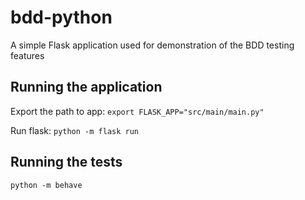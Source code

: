 # bdd-python
A simple Flask application used for demonstration of the BDD testing features

## Running the application
Export the path to app:
`export FLASK_APP="src/main/main.py"` 

Run flask:
`python -m flask run`

## Running the tests
`python -m behave`